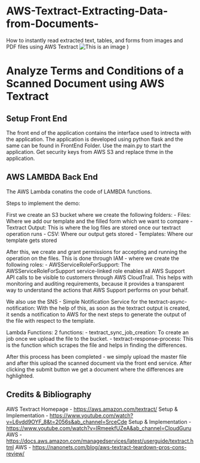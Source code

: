 # AWS-Textract-Extracting-Data-from-Documents-
How to instantly read extracted text, tables, and forms from images and PDF files using AWS Textract
![This is an image](<img width="566" alt="image" src="https://user-images.githubusercontent.com/125685678/221339541-7b959437-df3d-4c30-b52d-eb51bc054018.png">)
)
# Analyze Terms and Conditions of a Scanned Document using AWS Textract

## Setup Front End
The front end of the application contains the interface used to intrecta with the application. The application is developed using python flask and the same can be found in FrontEnd Folder. Use the main.py to start the application. Get security keys from AWS S3 and replace thme in the application.

## AWS LAMBDA Back End 
The AWS Lambda conatins the code of LAMBDA functions.

Steps to implement the demo:

First we create an S3 bucket where we create the following folders: - Files: Where we add our template and the filled form which we want to compare - Textract Output: This is where the log files are stored once our textract operation runs - CSV: Where our output gets stored - Templates: Where our template gets stored

After this, we create and grant permissions for accepting and running the operation on the files. This is done through IAM - where we create the following roles: - AWSServiceRoleForSupport: The AWSServiceRoleForSupport service-linked role enables all AWS Support API calls to be visible to customers through AWS CloudTrail. This helps with monitoring and auditing requirements, because it provides a transparent way to understand the actions that AWS Support performs on your behalf.

We also use the SNS - Simple Notification Service for the textract-async-notification: With the help of this, as soon as the textract output is created, it sends a notification to AWS for the next steps to generate the output of the file with respect to the template.

Lambda Functions: 2 functions: - textract_sync_job_creation: To create an job once we upload the file to the bucket. - textract-response-process: This is the function which scrapes the file and helps in finding the differences.

After this process has been completed - we simply upload the master file and after this upload the scanned document via the front end service. After clicking the submit button we get a document where the differences are hghlighted.

## Credits & Bibliography

AWS Textract Homepage - https://aws.amazon.com/textract/
Setup & Implementation - https://www.youtube.com/watch?v=L6vdd9OYF_8&t=2056s&ab_channel=SrceCde
Setup & Implementation - https://www.youtube.com/watch?v=IRmeekfUZeA&ab_channel=CloudGuru
AWS - https://docs.aws.amazon.com/managedservices/latest/userguide/textract.html
AWS - https://nanonets.com/blog/aws-textract-teardown-pros-cons-review/

